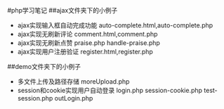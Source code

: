 #php学习笔记
##ajax文件夹下的小例子
- ajax实现输入框自动完成功能 auto-complete.html,auto-complete.php
- ajax实现无刷新评论 comment.html,comment.php
- ajax实现无刷新点赞 praise.php handle-praise.php
- ajax实现用户注册验证 register.html,register.php


##demo文件夹下的小例子
- 多文件上传及路径存储 moreUpload.php
- session和cookie实现用户自动登录 login.php session-cookie.php test-session.php outLogin.php
